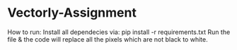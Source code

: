 # Vectorly-Assignment
How to run:
Install all dependecies via:
  pip install -r requirements.txt
Run the file & the code will replace all the pixels which are not black to white.
